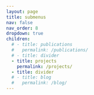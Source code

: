 ```yaml
---
layout: page
title: submenus
nav: false
nav_order: 8
dropdown: true
children:
  # - title: publications
  #   permalink: /publications/
  # - title: divider
  - title: projects
    permalink: /projects/
  - title: divider
  # - title: blog
  #   permalink: /blog/
---
```

